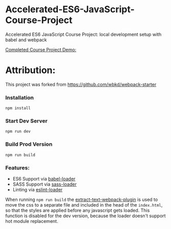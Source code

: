 # Accelerated-ES6-JavaScript-Course-Project
 Accelerated ES6 JavaScript Course Project: local development setup with babel and webpack
 
 [Completed Course Project Demo:](https://github.com/tyler-austin/Accelerated-ES6-JavaScript-Course-Project/dist/index.html)

# Attribution:

This project was forked from https://github.com/wbkd/webpack-starter


### Installation

```
npm install
```

### Start Dev Server

```
npm run dev
```

### Build Prod Version

```
npm run build
```

### Features:

* ES6 Support via [babel-loader](https://github.com/babel/babel-loader)
* SASS Support via [sass-loader](https://github.com/jtangelder/sass-loader)
* Linting via [eslint-loader](https://github.com/MoOx/eslint-loader)

When running `npm run build` the [extract-text-webpack-plugin](https://github.com/webpack/extract-text-webpack-plugin) is used to move the css to a separate file and included in the head of the `index.html`, so that the styles are applied before any javascript gets loaded. This function is disabled for the dev version, because the loader doesn't support hot module replacement.
